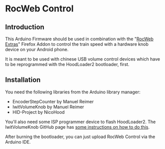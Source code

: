 RocWeb Control
==============

Introduction
------------

This Arduino Firmware should be used in combination with the "[RocWeb Extras](https://addons.mozilla.org/firefox/addon/rocwebextras/)" Firefox Addon to control the train speed with a hardware knob device on your Android phone.

It is meant to be used with chinese USB volume control devices which have to be reprogrammed with the HoodLoader2 bootloader, first.

Installation
------------

You need the following libraries from the Arduino library manager:

- EncoderStepCounter by Manuel Reimer
- IwitVolumeKnob by Manuel Reimer
- HID-Project by NicoHood

You'll also need some ISP programmer device to flash HoodLoader2. The IwitVolumeKnob GitHub page has [some instructions on how to do this](https://github.com/M-Reimer/IwitVolumeKnob#burning-the-bootloader).

After burning the bootloader, you can just upload RocWeb Control via the Arduino IDE.
